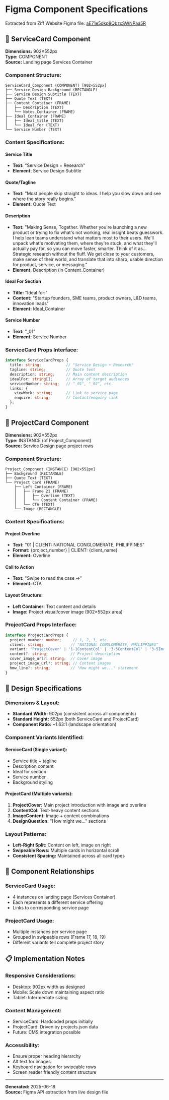 # Figma Component Specifications

Extracted from Ziff Website Figma file: [aE71e5dkp8QbzxSWNPaa5R](https://www.figma.com/design/aE71e5dkp8QbzxSWNPaa5R/Ziff-Website)

## 🎯 ServiceCard Component

**Dimensions:** 902×552px  
**Type:** COMPONENT  
**Source:** Landing page Services Container

### Component Structure:
```
ServiceCard_Component (COMPONENT) [902×552px]
├── Service Design Background (RECTANGLE)
├── Service Design Subtitle (TEXT)
├── Quote Text (TEXT)
├── Content_Container (FRAME)
│   ├── Description (TEXT)
│   └── Notes_Container (FRAME)
├── Ideal_Container (FRAME)
│   ├── Ideal_title (TEXT)
│   └── Ideal_for (TEXT)
└── Service Number (TEXT)
```

### Content Specifications:

#### Service Title
- **Text:** "Service Design + Research"
- **Element:** Service Design Subtitle

#### Quote/Tagline
- **Text:** "Most people skip straight to ideas. I help you slow down and see where the story really begins."
- **Element:** Quote Text

#### Description
- **Text:** "Making Sense, Together. Whether you're launching a new product or trying to fix what's not working, real insight beats guesswork. I help lean teams understand what matters most to their users. We'll unpack what's motivating them, where they're stuck, and what they'll actually pay for, so you can move faster, smarter. Think of it as... Strategic research without the fluff. We get close to your customers, make sense of their world, and translate that into sharp, usable direction for product, service, or messaging."
- **Element:** Description (in Content_Container)

#### Ideal For Section
- **Title:** "Ideal for:"
- **Content:** "Startup founders, SME teams, product owners, L&D teams, innovation leads"
- **Element:** Ideal_Container

#### Service Number
- **Text:** "_01"
- **Element:** Service Number

### ServiceCard Props Interface:
```typescript
interface ServiceCardProps {
  title: string;           // "Service Design + Research"
  tagline: string;         // Quote text
  description: string;     // Main content description
  idealFor: string[];      // Array of target audiences
  serviceNumber: string;   // "_01", "_02", etc.
  links: {
    viewWork: string;      // Link to service page
    enquire: string;       // Contact/enquiry link
  };
}
```

## 🎯 ProjectCard Component

**Dimensions:** 902×552px  
**Type:** INSTANCE (of Project_Component)  
**Source:** Service Design page project rows

### Component Structure:
```
Project_Component (INSTANCE) [902×552px]
├── Background (RECTANGLE)
├── Quote Text (TEXT)
└── Project Card (FRAME)
    ├── Left Container (FRAME)
    │   ├── Frame 21 (FRAME)
    │   │   ├── Overline (TEXT)
    │   │   └── Content Container (FRAME)
    │   └── CTA (TEXT)
    └── Image (RECTANGLE)
```

### Content Specifications:

#### Project Overline
- **Text:** "01 | CLIENT: NATIONAL CONGLOMERATE, PHILIPPINES"
- **Format:** {project_number} | CLIENT: {client_name}
- **Element:** Overline

#### Call to Action
- **Text:** "Swipe to read the case →"
- **Element:** CTA

#### Layout Structure:
- **Left Container:** Text content and details
- **Image:** Project visual/cover image (902×552px area)

### ProjectCard Props Interface:
```typescript
interface ProjectCardProps {
  project_number: number;     // 1, 2, 3, etc.
  client: string;            // "NATIONAL CONGLOMERATE, PHILIPPINES"
  variant: 'ProjectCover' | '1-1ContentCol' | '3-5ContentCol' | '3-5ImageContent' | 'DesignQuestion';
  content?: string;          // Project description
  cover_image_url?: string;  // Cover image
  project_image_url?: string; // Content images
  hmw_line?: string;         // "How might we..." statement
}
```

## 🎨 Design Specifications

### Dimensions & Layout:
- **Standard Width:** 902px (consistent across all components)
- **Standard Height:** 552px (both ServiceCard and ProjectCard)
- **Component Ratio:** ~1.63:1 (landscape orientation)

### Component Variants Identified:

#### ServiceCard (Single variant):
- Service title + tagline
- Description content
- Ideal for section
- Service number
- Background styling

#### ProjectCard (Multiple variants):
1. **ProjectCover:** Main project introduction with image and overline
2. **ContentCol:** Text-heavy content sections
3. **ImageContent:** Image + content combinations
4. **DesignQuestion:** "How might we..." sections

### Layout Patterns:
- **Left-Right Split:** Content on left, image on right
- **Swipeable Rows:** Multiple cards in horizontal scroll
- **Consistent Spacing:** Maintained across all card types

## 🔄 Component Relationships

### ServiceCard Usage:
- 4 instances on landing page (Services Container)
- Each represents a different service offering
- Links to corresponding service page

### ProjectCard Usage:
- Multiple instances per service page
- Grouped in swipeable rows (Frame 17, 18, 19)
- Different variants tell complete project story

## 📋 Implementation Notes

### Responsive Considerations:
- Desktop: 902px width as designed
- Mobile: Scale down maintaining aspect ratio
- Tablet: Intermediate sizing

### Content Management:
- ServiceCard: Hardcoded props initially
- ProjectCard: Driven by projects.json data
- Future: CMS integration possible

### Accessibility:
- Ensure proper heading hierarchy
- Alt text for images
- Keyboard navigation for swipeable rows
- Screen reader friendly content structure

---

**Generated:** 2025-06-18  
**Source:** Figma API extraction from live design file 